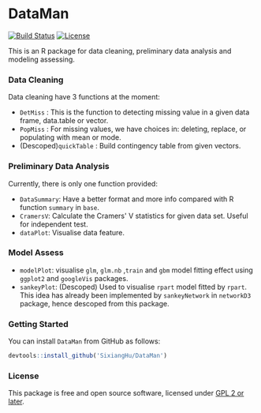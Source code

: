 # DataMan

[![Build Status](https://travis-ci.org/SixiangHu/DataMan.svg?branch=master)](https://travis-ci.org/SixiangHu/DataMan) [![License](http://img.shields.io/badge/license-GPL%20%28%3E=%202%29-brightgreen.svg?style=flat)](http://www.gnu.org/licenses/gpl-2.0.html)

This is an R package for data cleaning, preliminary data analysis and modeling assessing.

### Data Cleaning

Data cleaning have 3 functions at the moment:
* `DetMiss` : This is the function to detecting missing value in a given data frame, data.table or vector.
* `PopMiss` : For missing values, we have choices in: deleting, replace, or populating with mean or mode.
* (Descoped)`quickTable` : Build contingency table from given vectors.

### Preliminary Data Analysis

Currently, there is only one function provided:
* `DataSummary`: Have a better format and more info compared with R function `summary` in `base`.
* `CramersV`: Calculate the Cramers' V statistics for given data set. Useful for independent test.
* `dataPlot`: Visualise data feature.

### Model Assess

* `modelPlot`: visualise `glm`, `glm.nb` ,`train` and `gbm` model fitting effect using `ggplot2` and `googleVis` packages.
* `sankeyPlot`: (Descoped) Used to visualise `rpart` model fitted by `rpart`.  This idea has already been implemented by `sankeyNetwork` in `networkD3` package, hence descoped from this package.

### Getting Started

You can install `DataMan` from GitHub as follows:

```r
devtools::install_github('SixiangHu/DataMan')
```

### License

This package is free and open source software, licensed under [GPL 2 or later](http://opensource.org/licenses/gpl-license).
